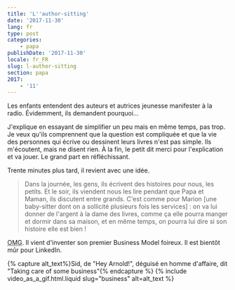 ```yaml
---
title: 'L''author-sitting'
date: '2017-11-30'
lang: fr
type: post
categories:
    - papa
publishDate: '2017-11-30'
locale: fr_FR
slug: l-author-sitting
section: papa
2017:
    - '11'
---
```


Les enfants entendent des auteurs et autrices jeunesse manifester à la radio. Évidemment, ils demandent pourquoi…

<!--more-->

J'explique en essayant de simplifier un peu mais en même temps, pas trop. Je veux qu'ils comprennent que la question est compliquée et que la vie des personnes qui écrive ou dessinent leurs livres n'est pas simple. Ils m'écoutent, mais ne disent rien. À la fin, le petit dit merci pour l'explication et va jouer. Le grand part en réfléchissant.

Trente minutes plus tard, il revient avec une idée.

> Dans la journée, les gens, ils écrivent des histoires pour nous, les petits. Et le soir, ils viendent nous les lire pendant que Papa et Maman, ils discutent entre grands. C'est comme pour Marion [une baby-sitter dont on a sollicité plusieurs fois les services] : on va lui donner de l'argent à la dame des livres, comme ça elle pourra manger et dormir dans sa maison, et en même temps, on pourra lui dire si son histoire elle est bien !

<abbr title="Oh My God" lang="en">OMG</abbr>. Il vient d'inventer son premier <span lang="en">Business Model</span> foireux. Il est bientôt mûr pour LinkedIn.

{% capture alt_text%}Sid, de "Hey Arnold!", déguisé en homme d'affaire, dit "Taking care of some business"{% endcapture %}
{% include video_as_a_gif.html.liquid
    slug="business"
    alt=alt_text
%}
